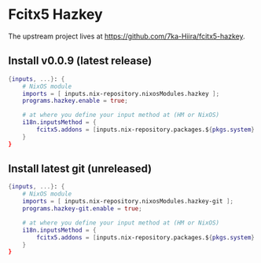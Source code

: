 # Fcitx5 Hazkey

The upstream project lives at <https://github.com/7ka-Hiira/fcitx5-hazkey>.

## Install v0.0.9 (latest release)

```nix
{inputs, ...}: {
    # NixOS module
    imports = [ inputs.nix-repository.nixosModules.hazkey ];
    programs.hazkey.enable = true;

    # at where you define your input method at (HM or NixOS)
    i18n.inputsMethod = {
        fcitx5.addons = [inputs.nix-repository.packages.${pkgs.system}.fcitx5-hazkey];
    }
}
```

## Install latest git (unreleased)

```nix
{inputs, ...}: {
    # NixOS module
    imports = [ inputs.nix-repository.nixosModules.hazkey-git ];
    programs.hazkey-git.enable = true;

    # at where you define your input method at (HM or NixOS)
    i18n.inputsMethod = {
        fcitx5.addons = [inputs.nix-repository.packages.${pkgs.system}.fcitx5-hazkey-git];
    }
}
```
